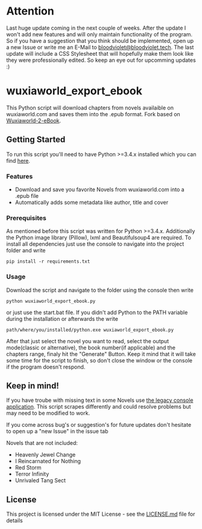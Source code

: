 # Attention
Last huge update coming in the next couple of weeks. After the update I won't add new features and will only maintain functionality of the program.
So if you have a suggestion that you think should be implemented, open up a new Issue or write me an E-Mail to  	bloodviolet@bloodviolet.tech.
The last update will include a CSS Stylesheet that will hopefully make them look like they were professionally edited. So keep an eye out  for upcomming updates :)

# wuxiaworld_export_ebook
This Python script will download chapters from novels availaible on wuxiaworld.com and saves them into the .epub format.
Fork based on [Wuxiaworld-2-eBook](https://github.com/MakeYourLifeEasier/Wuxiaworld-2-eBook).

## Getting Started

To run this script you'll need to have Python >=3.4.x installed which you can find [here](https://www.python.org/downloads/ "Python Download Link").

### Features

- Download and save you favorite Novels from wuxiaworld.com into a .epub file
- Automatically adds some metadata like author, title and cover

### Prerequisites

As mentioned before this script was written for Python >=3.4.x.
Additionally the Python image library (Pillow), lxml and Beautifulsoup4 are required.
To install all dependencies just use the console to navigate into the project folder and write

```
pip install -r requirements.txt
```

### Usage

Download the script and navigate to the folder using the console then write

```
python wuxiaworld_export_ebook.py
```

or just use the start.bat file. If you didn't add Python to the PATH variable during the installation or afterwards the write

```
path/where/you/installed/python.exe wuxiaworld_export_ebook.py
```

After that just select the novel you want to read, select the output mode(classic or alternative), the book number(if applicable) and the chapters range, finaly hit the "Generate" Button.
Keep it mind that it will take some time for the script to finish, so don't close the window or the console if the program doesn't respond.

## Keep in mind!

If you have troube with missing text in some Novels use [the legacy console application](https://github.com/MrHaCkEr/Wuxiaworld-2-eBook/tree/legacy-console-application). This script scrapes differently and could resolve problems but may need to be modified to work.

If you come across bug's or suggestion's for future updates don't hesitate to open up a "new Issue" in the issue tab

Novels that are not included:

- Heavenly Jewel Change
- I Reincarnated for Nothing
- Red Storm
- Terror Infinity
- Unrivaled Tang Sect

## License

This project is licensed under the MIT License - see the [LICENSE.md](LICENSE.md) file for details
